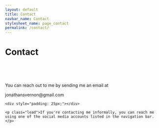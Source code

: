 ```yaml
---
layout: default
title: Contact
navbar_name: Contact
stylesheet_name: page_contact
permalink: /contact/
---
```

<div class="title-container">
	<h1>Contact</h1>
</div>

<div style="padding: 25px;"></div>

<div class="contact-info-container container marketing">
	<p class="lead">You can reach out to me by sending me an email at</p>
	<p class="lead"><i class="fas fa-envelope"></i><a>jonathansvernon@gmail.com</a></p>

	<div style="padding: 25px;"></div>

	<p class="lead">If you're contacting me informally, you can reach me using one of the social media accounts listed in the navigation bar.</p>
</div>
